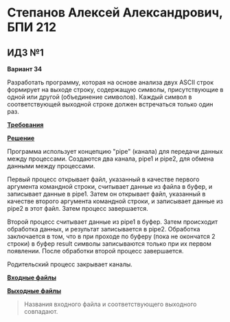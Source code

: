 # Степанов Алексей Александрович, БПИ 212
## ИДЗ №1

**Вариант 34**

Разработать программу, которая на основе анализа двух ASCII строк формирует на выходе строку,
содержащую символы, присутствующие в одной или другой (объединение символов).
Каждый символ в соответствующей выходной строке должен встречаться только один раз.

[**Требования**](requirements.md)

[**Решение**](main.c)

Программа использует концепцию "pipe" (канала) для передачи данных между процессами. Создаются два канала, pipe1 и pipe2, для обмена данными между процессами.

Первый процесс открывает файл, указанный в качестве первого аргумента командной строки, считывает данные из файла в буфер, и записывает данные в pipe1.
Затем он открывает файл, указанный в качестве второго аргумента командной строки, и записывает данные из pipe2 в этот файл. Затем процесс завершается.

Второй процесс считывает данные из pipe1 в буфер. Затем происходит обработка данных, и результат записывается в pipe2. Обработка заключается в том, что в при проходе по буферу (пока не окончатся 2 строки) в буфер result символы записываются только при их первом появлении. После обработки второй процесс завершается.

Родительский процесс закрывает каналы.

[**Входные файлы**](../texts/)

[**Выходные файлы**](results)

> Названия входного файла и соответствующего выходного совпадают.